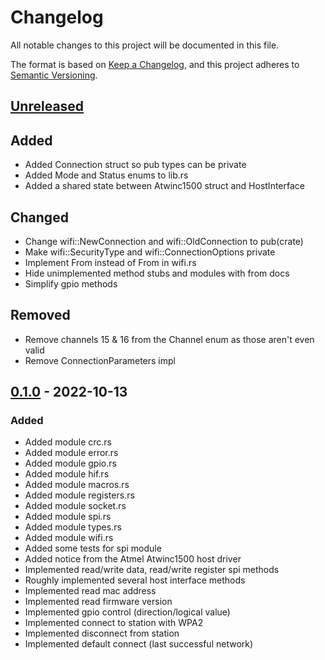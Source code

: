 # Changelog
All notable changes to this project will be documented in this file.

The format is based on [Keep a Changelog](https://keepachangelog.com/en/1.0.0/),
and this project adheres to [Semantic Versioning](https://semver.org/spec/v2.0.0.html).

## [Unreleased]
## Added
- Added Connection struct so pub types can be private
- Added Mode and Status enums to lib.rs
- Added a shared state between Atwinc1500 struct and HostInterface

## Changed
- Change wifi::NewConnection and wifi::OldConnection to pub(crate)
- Make wifi::SecurityType and wifi::ConnectionOptions private
- Implement From<Connection> instead of From<ConnectionParameters> in wifi.rs
- Hide unimplemented method stubs and modules with from docs
- Simplify gpio methods

## Removed
- Remove channels 15 & 16 from the Channel enum as those aren't even valid
- Remove ConnectionParameters impl

## [0.1.0] - 2022-10-13
### Added
- Added module crc.rs
- Added module error.rs
- Added module gpio.rs
- Added module hif.rs
- Added module macros.rs
- Added module registers.rs
- Added module socket.rs
- Added module spi.rs
- Added module types.rs
- Added module wifi.rs
- Added some tests for spi module
- Added notice from the Atmel Atwinc1500 host driver
- Implemented read/write data, read/write register spi methods
- Roughly implemented several host interface methods
- Implemented read mac address
- Implemented read firmware version
- Implemented gpio control (direction/logical value)
- Implemented connect to station with WPA2
- Implemented disconnect from station
- Implemented default connect (last successful network)

[Unreleased]: https://github.com/drewtchrist/atwinc1500-rs/compare/v0.1.0...HEAD
[0.1.0]: https://github.com/drewtchrist/atwinc1500-rs/tag/v0.1.0
